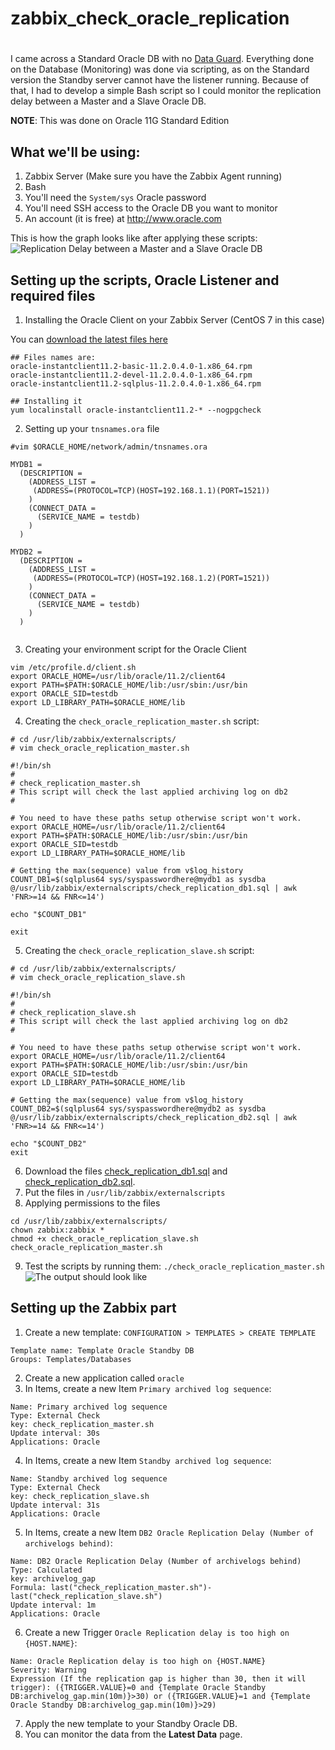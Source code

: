 #
# zabbix_check_oracle_replication
#

I came across a Standard Oracle DB with no [Data Guard](https://oracle-base.com/articles/11g/data-guard-setup-11gr2). Everything done on the Database (Monitoring) was done via scripting, as on the Standard version the Standby server cannot have the listener running.
Because of that, I had to develop a simple Bash script so I could monitor the replication delay between a Master and a Slave Oracle DB.

__NOTE__: This was done on Oracle 11G Standard Edition

## What we'll be using:
1. Zabbix Server (Make sure you have the Zabbix Agent running)
2. Bash
3. You'll need the `System/sys` Oracle password
4. You'll need SSH access to the Oracle DB you want to monitor
5. An account (it is free) at http://www.oracle.com

This is how the graph looks like after applying these scripts:
![Replication Delay between a Master and a Slave Oracle DB](https://github.com/lpossamai/zabbix_check_oracle_replication/blob/master/docs/images/db2_archive_log_photo.png)

## Setting up the scripts, Oracle Listener and required files
1. Installing the Oracle Client on your Zabbix Server (CentOS 7 in this case)

You can [download the latest files here](http://www.oracle.com/technetwork/topics/linuxx86-64soft-092277.html)

```
## Files names are:
oracle-instantclient11.2-basic-11.2.0.4.0-1.x86_64.rpm
oracle-instantclient11.2-devel-11.2.0.4.0-1.x86_64.rpm
oracle-instantclient11.2-sqlplus-11.2.0.4.0-1.x86_64.rpm

## Installing it
yum localinstall oracle-instantclient11.2-* --nogpgcheck
```

2. Setting up your `tnsnames.ora` file
```
#vim $ORACLE_HOME/network/admin/tnsnames.ora

MYDB1 =
  (DESCRIPTION =
    (ADDRESS_LIST =
     (ADDRESS=(PROTOCOL=TCP)(HOST=192.168.1.1)(PORT=1521))
    )
    (CONNECT_DATA =
      (SERVICE_NAME = testdb)
    )
  )

MYDB2 =
  (DESCRIPTION =
    (ADDRESS_LIST =
     (ADDRESS=(PROTOCOL=TCP)(HOST=192.168.1.2)(PORT=1521))
    )
    (CONNECT_DATA =
      (SERVICE_NAME = testdb)
    )
  )


```

3. Creating your environment script for the Oracle Client
```
vim /etc/profile.d/client.sh
export ORACLE_HOME=/usr/lib/oracle/11.2/client64
export PATH=$PATH:$ORACLE_HOME/lib:/usr/sbin:/usr/bin
export ORACLE_SID=testdb
export LD_LIBRARY_PATH=$ORACLE_HOME/lib

```

4. Creating the `check_oracle_replication_master.sh` script:

```
# cd /usr/lib/zabbix/externalscripts/
# vim check_oracle_replication_master.sh

#!/bin/sh
#
# check_replication_master.sh
# This script will check the last applied archiving log on db2
#

# You need to have these paths setup otherwise script won't work.
export ORACLE_HOME=/usr/lib/oracle/11.2/client64
export PATH=$PATH:$ORACLE_HOME/lib:/usr/sbin:/usr/bin
export ORACLE_SID=testdb
export LD_LIBRARY_PATH=$ORACLE_HOME/lib

# Getting the max(sequence) value from v$log_history
COUNT_DB1=$(sqlplus64 sys/syspasswordhere@mydb1 as sysdba @/usr/lib/zabbix/externalscripts/check_replication_db1.sql | awk 'FNR>=14 && FNR<=14')

echo "$COUNT_DB1"

exit
```

5. Creating the `check_oracle_replication_slave.sh` script:

```
# cd /usr/lib/zabbix/externalscripts/
# vim check_oracle_replication_slave.sh

#!/bin/sh
#
# check_replication_slave.sh
# This script will check the last applied archiving log on db2
#

# You need to have these paths setup otherwise script won't work.
export ORACLE_HOME=/usr/lib/oracle/11.2/client64
export PATH=$PATH:$ORACLE_HOME/lib:/usr/sbin:/usr/bin
export ORACLE_SID=testdb
export LD_LIBRARY_PATH=$ORACLE_HOME/lib

# Getting the max(sequence) value from v$log_history
COUNT_DB2=$(sqlplus64 sys/syspasswordhere@mydb2 as sysdba @/usr/lib/zabbix/externalscripts/check_replication_db2.sql | awk 'FNR>=14 && FNR<=14')

echo "$COUNT_DB2"
exit

```

6. Download the files [check_replication_db1.sql](https://github.com/lpossamai/zabbix_check_oracle_replication/blob/master/check_replication_db1.sql) and [check_replication_db2.sql](https://github.com/lpossamai/zabbix_check_oracle_replication/blob/master/check_replication_db2.sql).
7. Put the files in `/usr/lib/zabbix/externalscripts`
8. Applying permissions to the files
```
cd /usr/lib/zabbix/externalscripts/
chown zabbix:zabbix *
chmod +x check_oracle_replication_slave.sh check_oracle_replication_master.sh

```

9. Test the scripts by running them: `./check_oracle_replication_master.sh`
![The output should look like](https://github.com/lpossamai/zabbix_check_oracle_replication/blob/master/docs/images/db1_run_script.png)

## Setting up the Zabbix part
1. Create a new template: `CONFIGURATION > TEMPLATES > CREATE TEMPLATE`
```
Template name: Template Oracle Standby DB
Groups: Templates/Databases
```

2. Create a new application called `oracle`
3. In Items, create a new Item `Primary archived log sequence`:
```
Name: Primary archived log sequence
Type: External Check
key: check_replication_master.sh
Update interval: 30s
Applications: Oracle
```

4. In Items, create a new Item `Standby archived log sequence`:
```
Name: Standby archived log sequence
Type: External Check
key: check_replication_slave.sh
Update interval: 31s
Applications: Oracle
```

5. In Items, create a new Item `DB2 Oracle Replication Delay (Number of archivelogs behind)`:
```
Name: DB2 Oracle Replication Delay (Number of archivelogs behind)
Type: Calculated
key: archivelog_gap
Formula: last("check_replication_master.sh")-last("check_replication_slave.sh")
Update interval: 1m
Applications: Oracle
```

6. Create a new Trigger `Oracle Replication delay is too high on {HOST.NAME}`:
```
Name: Oracle Replication delay is too high on {HOST.NAME}
Severity: Warning
Expression (If the replication gap is higher than 30, then it will trigger): ({TRIGGER.VALUE}=0 and {Template Oracle Standby DB:archivelog_gap.min(10m)}>30) or ({TRIGGER.VALUE}=1 and {Template Oracle Standby DB:archivelog_gap.min(10m)}>29)
```

7. Apply the new template to your Standby Oracle DB.
8. You can monitor the data from the __Latest Data__ page.
